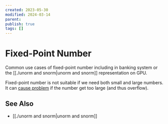 ```yaml
---
created: 2023-05-30
modified: 2024-03-14
parent: 
publish: true
tags: []
---
```


# Fixed-Point Number

Common use cases of fixed-point number including in banking system or the [[./unorm and snorm|unorm and snorm]] representation on GPU.

Fixed-point number is not suitable if we need both small and large numbers. It can [cause problem](https://www.wsj.com/articles/berkshire-hathaways-stock-price-is-too-much-for-computers-11620168548) if the number get too large (and thus overflow).

## See Also
- [[./unorm and snorm|unorm and snorm]]